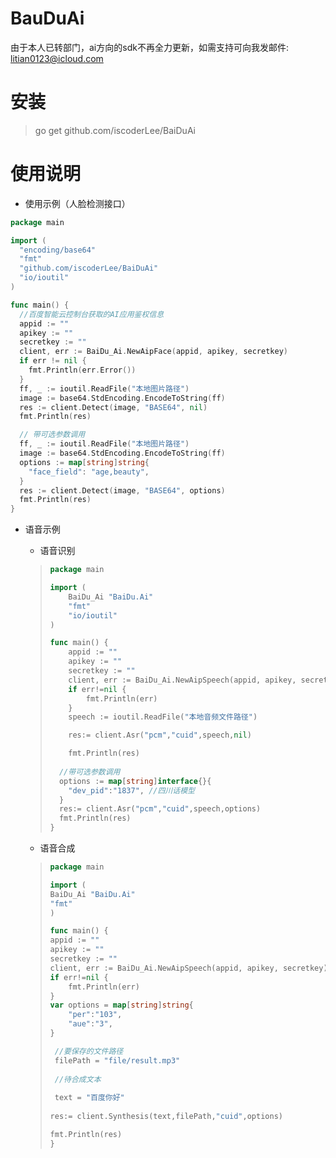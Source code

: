 # BauDuAi

由于本人已转部门，ai方向的sdk不再全力更新，如需支持可向我发邮件: litian0123@icloud.com

# 安装

> go get github.com/iscoderLee/BaiDuAi

# 使用说明

- 使用示例（人脸检测接口）

```go
package main

import (
  "encoding/base64"
  "fmt"
  "github.com/iscoderLee/BaiDuAi"
  "io/ioutil"
)

func main() {
  //百度智能云控制台获取的AI应用鉴权信息
  appid := ""
  apikey := ""
  secretkey := ""
  client, err := BaiDu_Ai.NewAipFace(appid, apikey, secretkey)
  if err != nil {
    fmt.Println(err.Error())
  }
  ff, _ := ioutil.ReadFile("本地图片路径")
  image := base64.StdEncoding.EncodeToString(ff)
  res := client.Detect(image, "BASE64", nil)
  fmt.Println(res)

  // 带可选参数调用
  ff, _ := ioutil.ReadFile("本地图片路径")
  image := base64.StdEncoding.EncodeToString(ff)
  options := map[string]string{
    "face_field": "age,beauty",
  }
  res := client.Detect(image, "BASE64", options)
  fmt.Println(res)
}
```

- 语音示例

  - 语音识别

  > ```go
  > package main
  > 
  > import (
  > 	BaiDu_Ai "BaiDu.Ai"
  > 	"fmt"
  > 	"io/ioutil"
  > )
  > 
  > func main() {
  > 	appid := ""
  > 	apikey := ""
  > 	secretkey := ""
  > 	client, err := BaiDu_Ai.NewAipSpeech(appid, apikey, secretkey)
  > 	if err!=nil {
  > 		fmt.Println(err)
  > 	}
  > 	speech := ioutil.ReadFile("本地音频文件路径")
  > 
  > 	res:= client.Asr("pcm","cuid",speech,nil)
  > 
  > 	fmt.Println(res)
  >   
  >   //带可选参数调用
  >   options := map[string]interface{}{
  >     "dev_pid":"1837", //四川话模型
  >   }
  >   res:= client.Asr("pcm","cuid",speech,options)
  >   fmt.Println(res)
  > }
  > 
  > ```

  - 语音合成

  >
  >
  >```go
  >package main
  >
  >import (
  >	BaiDu_Ai "BaiDu.Ai"
  >	"fmt"
  >)
  >
  >func main() {
  >	appid := ""
  >	apikey := ""
  >	secretkey := ""
  >	client, err := BaiDu_Ai.NewAipSpeech(appid, apikey, secretkey)
  >	if err!=nil {
  >		fmt.Println(err)
  >	}
  >	var options = map[string]string{
  >		"per":"103",
  >		"aue":"3",
  >	}
  >	
  >  //要保存的文件路径
  >  filePath = "file/result.mp3"
  >  
  >  //待合成文本
  >  
  >  text = "百度你好"
  >  
  >	res:= client.Synthesis(text,filePath,"cuid",options)
  >
  >	fmt.Println(res)
  >}
  >```

>
>
